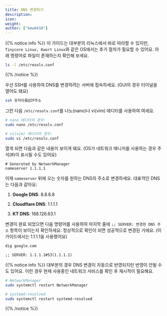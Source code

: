 ```yaml
---
title: DNS 변경하기
description: 
icon:
weight:
author: ["kmw0410"]
---
```


{{% notice info %}}
이 가이드는 대부분의 리눅스에서 바로 따라할 수 있지만, `Tinycore Linux, Kwort Linux`와 같은 OS에서는 추가 절차가 필요할 수 있어요. 아래 명령어로 파일이 존재하는지 확인해 보세요.

```bash
ls -l /etc/resolv.conf
```
{{% /notice %}}

우선 SSH를 사용하여 DNS를 변경하려는 서버에 접속하세요. (GUI의 경우 터미널을 열어도 돼요)

```bash
ssh 유저이름@IP주소
```

그런 다음 `/etc/resolv.conf`를 나노(nano)나 vi(vim) 에디터를 사용하여 여세요.

```bash
# nano 에디터의 경우:
sudo nano /etc/resolv.conf

# vi(vim) 에디터의 경우:
sudo vi /etc/resolv.conf
```

열게 되면 다음과 같은 내용이 보이게 돼요. (OS가 네트워크 매니저를 사용하는 경우 주석(#)이 표시될 수도 있어요)

```plaintext
# Generated by NetworkManager
nameserver 1.1.1.1
```

이제 `nameserver` 뒤에 오는 숫자를 원하는 DNS의 주소로 변경하세요. 대표적인 DNS는 다음과 같아요:

1. **Google DNS**: 8.8.8.8

2. **Cloudflare DNS**: 1.1.1.1

3. **KT DNS**: 168.126.63.1

변경이 완료 되었으면 다음 명령어를 사용하여 마지막 줄에 `;; SERVER: 변경한 DNS 주소` 항목이 보이는지 확인하세요. 정상적으로 확인이 되면 성공적으로 변경된 거에요. (이 가이드에서는 1.1.1.1을 사용했어요)

```bash
dig google.com
```

```plaintext
;; SERVER: 1.1.1.1#53(1.1.1.1)
```

{{% notice info %}}
대부분의 경우 DNS 변경이 자동으로 반영되지만 반영이 안될 수도 있어요. 이런 경우 현재 사용중인 네트워크 서비스를 확인 후 재시작이 필요해요.

```bash
# NetworkManager
sudo systemctl restart NetworkManager

# systemd-resolved
sudo systemctl restart systemd-resolved
```
{{% /notice %}}